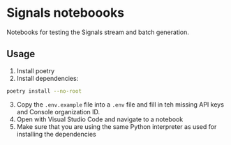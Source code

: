 # Signals noteboooks

Notebooks for testing the Signals stream and batch generation.

## Usage

1. Install poetry
2. Install dependencies:

```sh
poetry install --no-root
```

3. Copy the `.env.example` file into a `.env` file and fill in teh missing API keys and Console organization ID.
4. Open with Visual Studio Code and navigate to a notebook
5. Make sure that you are using the same Python interpreter as used for installing the dependencies
